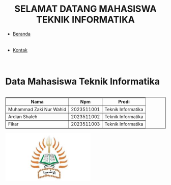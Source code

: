 <html>
<head>
<title> praktikum web 1</title>
 <frameset rows="20%, *">
   <h1 align="center"> SELAMAT DATANG MAHASISWA TEKNIK INFORMATIKA </h1>
 </frameset>
<frameset border="4" cols="20%, *">
		<ul>
		     <li><a href="praktikum teknik.html" target="dinamis">Beranda</a></li> <br> <br>
		     <li><a href="kontak.html" target="dinamis">Kontak</a></li> <br> <br>
		</ul>
</frameset>	
<link rel="stylesheet" href="style.css">
<div class="header">
<h1> Data Mahasiswa Teknik Informatika </h1>
</div>
<div class="row">
<div class="column middle">
<table border="1" align="center" cellpadding="4" cellspacing="4">
         <tr>
             <th>Nama</th>
             <th>Npm</th>
             <th>Prodi</th>
         </tr>
         <tr>
            <td>Muhammad Zaki Nur Wahid</td>
            <td>2023511001</td>
            <td>Teknik Informatika</td>
         </tr>
         <tr>
            <td>Ardian Shaleh</td>
            <td>2023511002</td>
            <td>Teknik Informatika</td>
         </tr>
         <tr>
            <td>Fikar</td>
            <td>2023511003</td>
            <td>Teknik Informatika</td>
         </tr>
</table>
</div>
<div class="column right">
<img src="ikon teknik.jpg" height="150"
</div>
</html>
